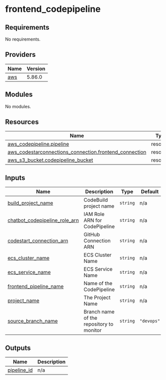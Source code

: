 # frontend_codepipeline

<!-- BEGIN_TF_DOCS -->
## Requirements

No requirements.

## Providers

| Name | Version |
|------|---------|
| <a name="provider_aws"></a> [aws](#provider\_aws) | 5.86.0 |

## Modules

No modules.

## Resources

| Name | Type |
|------|------|
| [aws_codepipeline.pipeline](https://registry.terraform.io/providers/hashicorp/aws/latest/docs/resources/codepipeline) | resource |
| [aws_codestarconnections_connection.frontend_connection](https://registry.terraform.io/providers/hashicorp/aws/latest/docs/resources/codestarconnections_connection) | resource |
| [aws_s3_bucket.codepipeline_bucket](https://registry.terraform.io/providers/hashicorp/aws/latest/docs/resources/s3_bucket) | resource |

## Inputs

| Name | Description | Type | Default | Required |
|------|-------------|------|---------|:--------:|
| <a name="input_build_project_name"></a> [build\_project\_name](#input\_build\_project\_name) | CodeBuild project name | `string` | n/a | yes |
| <a name="input_chatbot_codepipeline_role_arn"></a> [chatbot\_codepipeline\_role\_arn](#input\_chatbot\_codepipeline\_role\_arn) | IAM Role ARN for CodePipeline | `string` | n/a | yes |
| <a name="input_codestart_connection_arn"></a> [codestart\_connection\_arn](#input\_codestart\_connection\_arn) | GitHub Connection ARN | `string` | n/a | yes |
| <a name="input_ecs_cluster_name"></a> [ecs\_cluster\_name](#input\_ecs\_cluster\_name) | ECS Cluster Name | `string` | n/a | yes |
| <a name="input_ecs_service_name"></a> [ecs\_service\_name](#input\_ecs\_service\_name) | ECS Service Name | `string` | n/a | yes |
| <a name="input_frontend_pipeline_name"></a> [frontend\_pipeline\_name](#input\_frontend\_pipeline\_name) | Name of the CodePipeline | `string` | n/a | yes |
| <a name="input_project_name"></a> [project\_name](#input\_project\_name) | The Project Name | `string` | n/a | yes |
| <a name="input_source_branch_name"></a> [source\_branch\_name](#input\_source\_branch\_name) | Branch name of the repository to monitor | `string` | `"devops"` | no |

## Outputs

| Name | Description |
|------|-------------|
| <a name="output_pipeline_id"></a> [pipeline\_id](#output\_pipeline\_id) | n/a |
<!-- END_TF_DOCS -->
